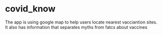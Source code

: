 # covid_know
The app is using google map to help users locate nearest vacciantion sites. It also has information that separates myths from fatcs about vaccines
